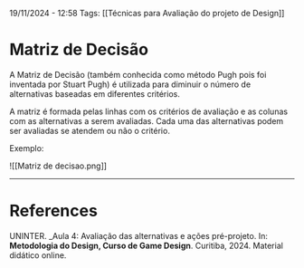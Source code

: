 19/11/2024 - 12:58
Tags: [[Técnicas para Avaliação do projeto de Design]]

# Matriz de Decisão

A Matriz de Decisão (também conhecida como método Pugh pois foi inventada por Stuart Pugh) é utilizada para diminuir o número de alternativas baseadas em diferentes critérios.

A matriz é formada pelas linhas com os critérios de avaliação e as colunas com as alternativas a serem avaliadas. Cada uma das alternativas podem ser avaliadas se atendem ou não o critério.

Exemplo:

![[Matriz de decisao.png]]




---

# References

UNINTER.  _Aula 4: Avaliação das alternativas e ações pré-projeto. In: **Metodologia do Design, Curso de Game Design**. Curitiba, 2024. Material didático online.